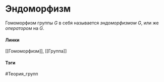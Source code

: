 # Эндоморфизм
Гомоморфизм группы $G$ в себя называется *эндоморфизмом* $G$, или же *оператором* на $G$.

#### Линки 
[[Гомоморфизм]],
[[Группа]]
#### Тэги 
 #Теория_групп